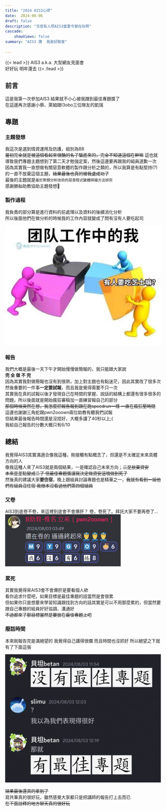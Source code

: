 ```yaml
---
title: "2024 AIS3心得"
date:  2024-08-06
draft: false
description: "怎麼有人把AIS3當夏令營在玩啊"
cascade:
    showViews: false
summary: "AIS3 讚  我是好駭客"

---
```

{{< lead >}}
AIS3 a.k.a. 大型網友見面會  
好好玩 明年還去
{{< /lead >}}


## <h2>前言</h2>
這是我第一次參加AIS3 結果就不小心被我蹭到最佳專題獎了  
在這邊再次感謝小蔡、萊姆跟l3obo三位隊友的凱瑞


## <h2>專題</h2>
### 主題發想
我這次是選到情資運用及防護，組別為B8  
~~當初完全就是被這個看起來很酷的名子騙進來的，完全不知道這個在幹嘛~~
這也就導致我們專題主題想到了第二天才勉強定案，然後這邊要再跟我的組員道歉一次  
因為其實我一直想做有關惡意軟體的製作跟分析之類的，所以我算是有點堅持(?)的一直不放棄這個主題，~~結果最後也真的被我盧成功了~~  
最後的主題就是`基於聚類分析技術的惡意程式變體辨識方法研究`  
感謝勝舢助教協助主題發想🛐  
### 製作過程

我負責的部分算是進行資料的前處理以及資料的後續消化分析  
所以後面他們在做分析的時候我的工作內容就變成了問有沒有人要吃起司

<img src="pics/cheese.jpg" class="grid-w33" />

### 報告
我們大概是最後一天下午才開始慢慢做簡報的，我只能跟大家說  
**完 全 做 不 完**  
因為其實我對做簡報也沒有到很熟，加上對主題也有點迷茫，因此其實改了很多次  
然後重要的一件事**一定要試報**，而且我是覺得需要不只一次  
其實我在真的試報以後才發現自己在時間的掌握、說話的結構上都還有很多很多的問題，所以後面就是開始瘋狂審稿加一直練習報自己的部分  
~~那個時候突然在想，我怎麼把報告報到跟在跑speedrun一樣 一直在瘋狂壓時間~~
這邊也謝謝三角蛇跟pwn2ooown兩位助教有聽我們試報  
但結果最後報告時間還是沒捏好，大概多講了40秒以上;\(  
我給自己報告的分數大概只有6/10  


## <h2>總結</h2>
我覺得AIS3其實滿適合像我這種，剛接觸有點概念了，但還是不太確定未來具體方向的人  
像我這種人來了AIS3就是兩個結果，一是確認自己未來方向；~~二是放棄資安~~  
~~本來是差點變成二了 但最佳專題獎讓我決定做資安這塊做到死了~~   
然後真的建議大家**要住宿**，晚上跟組員討論專題也是精華之一，~~我就有看到一組他們有組員沒住宿 我根本沒看過他們第四個組員~~ 
### 又卷
AIS3到底卷不卷，來這裡到底會不會爆肝？
卷，卷死了。拜託大家不要再卷了...  
<img src="pics/sleep.png"  />

### 累死
其實我覺得來AIS3會不會爆肝是要看個人欸  
看你追求什麼吧，如果目標是最佳專題的話當然是會很累  
但如果你只是想要來學習知識跟找到方向的話其實是可以不用那麼累的，但當然要跟自己專題的組員好好協調、溝通好  
~~不過都來了那目標當然是要放在最佳專題上吧~~
### 廢話時間
本來剛報告完是滿絕望的 我覺得自己講得很爛 而且時間也沒抓好
所以絕望之下就有了下面這張

<img src="pics/image.png" class="grid-w33" />

~~結果最後還真的拿到了~~  
寫共筆真的很好玩，雖然感覺大家都只是把講師的報告打上去而已  
~~在下面註釋的地方聊天真的很好玩~~
